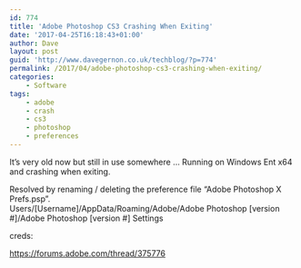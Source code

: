 ```yaml
---
id: 774
title: 'Adobe Photoshop CS3 Crashing When Exiting'
date: '2017-04-25T16:18:43+01:00'
author: Dave
layout: post
guid: 'http://www.davegernon.co.uk/techblog/?p=774'
permalink: /2017/04/adobe-photoshop-cs3-crashing-when-exiting/
categories:
    - Software
tags:
    - adobe
    - crash
    - cs3
    - photoshop
    - preferences
---
```


It’s very old now but still in use somewhere … Running on Windows Ent x64 and crashing when exiting.

Resolved by renaming / deleting the preference file “Adobe Photoshop X Prefs.psp”.  
Users/\[Username\]/AppData/Roaming/Adobe/Adobe Photoshop \[version #\]/Adobe Photoshop \[version #\] Settings

creds:

https://forums.adobe.com/thread/375776